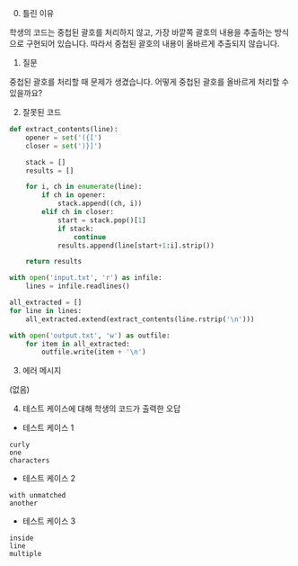 0. 틀린 이유

학생의 코드는 중첩된 괄호를 처리하지 않고, 가장 바깥쪽 괄호의 내용을 추출하는 방식으로 구현되어 있습니다. 따라서 중첩된 괄호의 내용이 올바르게 추출되지 않습니다.

1. 질문

중첩된 괄호를 처리할 때 문제가 생겼습니다. 어떻게 중첩된 괄호를 올바르게 처리할 수 있을까요?

2. 잘못된 코드

```python
def extract_contents(line):
    opener = set('({[')
    closer = set(')}]')

    stack = []
    results = []

    for i, ch in enumerate(line):
        if ch in opener:
            stack.append((ch, i))
        elif ch in closer:
            start = stack.pop()[1]
            if stack:
                continue
            results.append(line[start+1:i].strip())

    return results

with open('input.txt', 'r') as infile:
    lines = infile.readlines()

all_extracted = []
for line in lines:
    all_extracted.extend(extract_contents(line.rstrip('\n')))

with open('output.txt', 'w') as outfile:
    for item in all_extracted:
        outfile.write(item + '\n')
```

3. 에러 메시지

(없음)

4. 테스트 케이스에 대해 학생의 코드가 출력한 오답

- 테스트 케이스 1

```
curly
one
characters
```

- 테스트 케이스 2

```
with unmatched
another
```

- 테스트 케이스 3

```
inside
line
multiple
```